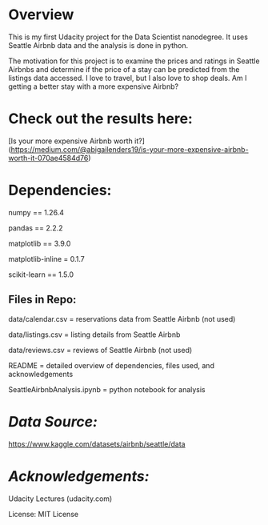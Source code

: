 # Overview
This is my first Udacity project for the Data Scientist nanodegree. It uses Seattle Airbnb data and the analysis is done in python.

The motivation for this project is to examine the prices and ratings in Seattle Airbnbs and determine if the price of a stay can be predicted from the listings data accessed. I love to travel, but I also love to shop deals. Am I getting a better stay with a more expensive Airbnb? 

# Check out the results here:
[Is your more expensive Airbnb worth it?] (https://medium.com/@abigailenders19/is-your-more-expensive-airbnb-worth-it-070ae4584d76)


# Dependencies:

numpy == 1.26.4

pandas == 2.2.2

matplotlib == 3.9.0

matplotlib-inline = 0.1.7

scikit-learn == 1.5.0

## Files in Repo:

data/calendar.csv = reservations data from Seattle Airbnb (not used)

data/listings.csv = listing details from Seattle Airbnb

data/reviews.csv = reviews of Seattle Airbnb (not used)

README = detailed overview of dependencies, files used, and acknowledgements

SeattleAirbnbAnalysis.ipynb = python notebook for analysis

# *Data Source:* 

https://www.kaggle.com/datasets/airbnb/seattle/data

# *Acknowledgements:*

Udacity Lectures (udacity.com)

License: MIT License 
